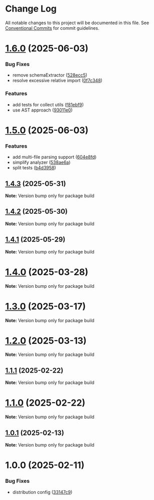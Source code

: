 # Change Log

All notable changes to this project will be documented in this file.
See [Conventional Commits](https://conventionalcommits.org) for commit guidelines.

# [1.6.0](https://github.com/cosmology-tech/build/compare/v1.5.0...v1.6.0) (2025-06-03)


### Bug Fixes

* remove schemaExtractor ([528ecc5](https://github.com/cosmology-tech/build/commit/528ecc58812e0d507061bf358b9b2996ec8ca102))
* resolve excessive relative import ([0f7c348](https://github.com/cosmology-tech/build/commit/0f7c348b5627a243a3720e64097b6a05e0572510))


### Features

* add tests for collect utils ([f81ebf9](https://github.com/cosmology-tech/build/commit/f81ebf9493c59bcd1240ff92eb873e6629bf37dc))
* use AST approach ([93011e0](https://github.com/cosmology-tech/build/commit/93011e0088e74e8be697126c63d59a04fb49c250))





# [1.5.0](https://github.com/cosmology-tech/build/compare/v1.4.3...v1.5.0) (2025-06-03)


### Features

* add multi-file parsing support ([604e8fd](https://github.com/cosmology-tech/build/commit/604e8fd649b775d03af141387409644b3edb602e))
* simplify analyzer ([538ae6a](https://github.com/cosmology-tech/build/commit/538ae6a96d126f3e4e181141bb6a5752f3f3de0f))
* split tests ([b4d3958](https://github.com/cosmology-tech/build/commit/b4d39589060ed61faa2e48746884286137ec345a))





## [1.4.3](https://github.com/cosmology-tech/build/compare/v1.4.2...v1.4.3) (2025-05-31)

**Note:** Version bump only for package build





## [1.4.2](https://github.com/cosmology-tech/build/compare/v1.4.1...v1.4.2) (2025-05-30)

**Note:** Version bump only for package build





## [1.4.1](https://github.com/cosmology-tech/build/compare/v1.4.0...v1.4.1) (2025-05-29)

**Note:** Version bump only for package build





# [1.4.0](https://github.com/cosmology-tech/build/compare/v1.3.0...v1.4.0) (2025-03-28)

**Note:** Version bump only for package build

# [1.3.0](https://github.com/cosmology-tech/build/compare/v1.2.0...v1.3.0) (2025-03-17)

**Note:** Version bump only for package build

# [1.2.0](https://github.com/cosmology-tech/build/compare/v1.1.1...v1.2.0) (2025-03-13)

**Note:** Version bump only for package build

## [1.1.1](https://github.com/cosmology-tech/build/compare/v1.1.0...v1.1.1) (2025-02-22)

**Note:** Version bump only for package build

# [1.1.0](https://github.com/cosmology-tech/build/compare/v1.0.1...v1.1.0) (2025-02-22)

**Note:** Version bump only for package build

## [1.0.1](https://github.com/cosmology-tech/build/compare/v1.0.0...v1.0.1) (2025-02-13)

**Note:** Version bump only for package build

# 1.0.0 (2025-02-11)

### Bug Fixes

- distribution config ([33147c9](https://github.com/cosmology-tech/build/commit/33147c9bfe8d47c63ece41a03903e287f64d5a59))

